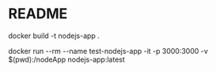 # README
docker build -t nodejs-app .

docker run --rm  --name test-nodejs-app -it -p 3000:3000 -v $(pwd):/nodeApp nodejs-app:latest

